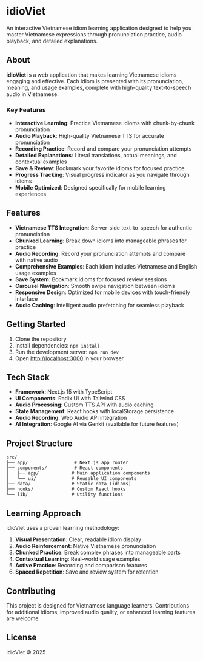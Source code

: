 # idioViet

An interactive Vietnamese idiom learning application designed to help you master Vietnamese expressions through pronunciation practice, audio playback, and detailed explanations.

## About

**idioViet** is a web application that makes learning Vietnamese idioms engaging and effective. Each idiom is presented with its pronunciation, meaning, and usage examples, complete with high-quality text-to-speech audio in Vietnamese.

### Key Features

- **Interactive Learning**: Practice Vietnamese idioms with chunk-by-chunk pronunciation
- **Audio Playback**: High-quality Vietnamese TTS for accurate pronunciation
- **Recording Practice**: Record and compare your pronunciation attempts
- **Detailed Explanations**: Literal translations, actual meanings, and contextual examples
- **Save & Review**: Bookmark your favorite idioms for focused practice
- **Progress Tracking**: Visual progress indicator as you navigate through idioms
- **Mobile Optimized**: Designed specifically for mobile learning experiences

## Features

- **Vietnamese TTS Integration**: Server-side text-to-speech for authentic pronunciation
- **Chunked Learning**: Break down idioms into manageable phrases for practice
- **Audio Recording**: Record your pronunciation attempts and compare with native audio
- **Comprehensive Examples**: Each idiom includes Vietnamese and English usage examples
- **Save System**: Bookmark idioms for focused review sessions
- **Carousel Navigation**: Smooth swipe navigation between idioms
- **Responsive Design**: Optimized for mobile devices with touch-friendly interface
- **Audio Caching**: Intelligent audio prefetching for seamless playback

## Getting Started

1. Clone the repository
2. Install dependencies: `npm install`
3. Run the development server: `npm run dev`
4. Open [http://localhost:3000](http://localhost:3000) in your browser

## Tech Stack

- **Framework**: Next.js 15 with TypeScript
- **UI Components**: Radix UI with Tailwind CSS
- **Audio Processing**: Custom TTS API with audio caching
- **State Management**: React hooks with localStorage persistence
- **Audio Recording**: Web Audio API integration
- **AI Integration**: Google AI via Genkit (available for future features)

## Project Structure

```
src/
├── app/                 # Next.js app router
├── components/          # React components
│   ├── app/            # Main application components
│   └── ui/             # Reusable UI components
├── data/               # Static data (idioms)
├── hooks/              # Custom React hooks
└── lib/                # Utility functions
```

## Learning Approach

idioViet uses a proven learning methodology:

1. **Visual Presentation**: Clear, readable idiom display
2. **Audio Reinforcement**: Native Vietnamese pronunciation
3. **Chunked Practice**: Break complex phrases into manageable parts
4. **Contextual Learning**: Real-world usage examples
5. **Active Practice**: Recording and comparison features
6. **Spaced Repetition**: Save and review system for retention

## Contributing

This project is designed for Vietnamese language learners. Contributions for additional idioms, improved audio quality, or enhanced learning features are welcome.

## License

idioViet &copy; 2025
